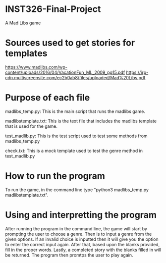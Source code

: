 # INST326-Final-Project
A Mad Libs game

# Sources used to get stories for templates

 https://www.madlibs.com/wp-content/uploads/2016/04/VacationFun_ML_2009_pg15.pdf
 https://irp-cdn.multiscreensite.com/ec2b0ab8/files/uploaded/Mad%20Libs.pdf

# Purpose of each file

 madlibs_temp.py: This is the main script that runs the madlibs game.
 
 madlibstemplate.txt: This is the text file that includes the madlibs template that is used for the game.

 test_madlib.py: This is the test script used to test some methods from madlibs_temp.py
 
 check.txt: This is a mock template used to test the genre method in test_madlib.py

# How to run the program

 To run the game, in the command line type "python3 madlibs_temp.py madlibstemplate.txt". 
 
# Using and interpretting the program
 After running the program in the command line, the game will start by prompting the user to choose a genre. 
 Then is to  input a genre from the given options.  If an invalid choice is inputted then it will give you the option to enter the correct input again. After that, based upon the blanks provided, fill in the proper words. Lastly, a completed story with the blanks filled in will be returned. The program then promtps the user to play again.
